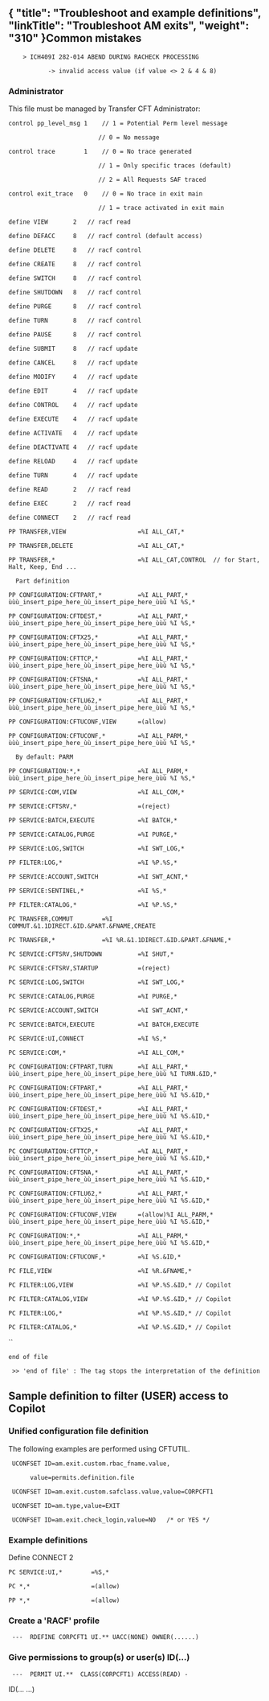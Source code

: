 {
    "title": "Troubleshoot and example definitions",
    "linkTitle": "Troubleshoot AM exits",
    "weight": "310"
}Common mistakes
---------------

`    > ICH409I 282-014 ABEND DURING RACHECK PROCESSING`

`           -> invalid access value (if value <> 2 & 4 & 8)`

### Administrator

This file must be managed by Transfer CFT Administrator:

`control pp_level_msg 1    // 1 = Potential Perm level message`

`                         // 0 = No message`

`control trace        1    // 0 = No trace generated`

`                         // 1 = Only specific traces (default)`

`                         // 2 = All Requests SAF traced`

`control exit_trace   0    // 0 = No trace in exit main`

`                         // 1 = trace activated in exit main`

`define VIEW       2   // racf read`

`define DEFACC     8   // racf control (default access)`

`define DELETE     8   // racf control`

`define CREATE     8   // racf control`

`define SWITCH     8   // racf control`

`define SHUTDOWN   8   // racf control`

`define PURGE      8   // racf control`

`define TURN       8   // racf control`

`define PAUSE      8   // racf control`

`define SUBMIT     8   // racf update`

`define CANCEL     8   // racf update`

`define MODIFY     4   // racf update`

`define EDIT       4   // racf update`

`define CONTROL    4   // racf update`

`define EXECUTE    4   // racf update`

`define ACTIVATE   4   // racf update`

`define DEACTIVATE 4   // racf update`

`define RELOAD     4   // racf update`

`define TURN       4   // racf update`

`define READ       2   // racf read`

`define EXEC       2   // racf read`

`define CONNECT    2   // racf read`

`PP TRANSFER,VIEW                    =%I ALL_CAT,*`

`PP TRANSFER,DELETE                  =%I ALL_CAT,*`

`PP TRANSFER,*                       =%I ALL_CAT,CONTROL  // for Start, Halt, Keep, End ...`

`  Part definition`

`PP CONFIGURATION:CFTPART,*          =%I ALL_PART,* ùùù_insert_pipe_here_ùù_insert_pipe_here_ùùù %I %S,*`

`PP CONFIGURATION:CFTDEST,*          =%I ALL_PART,* ùùù_insert_pipe_here_ùù_insert_pipe_here_ùùù %I %S,*`

`PP CONFIGURATION:CFTX25,*           =%I ALL_PART,* ùùù_insert_pipe_here_ùù_insert_pipe_here_ùùù %I %S,*`

`PP CONFIGURATION:CFTTCP,*           =%I ALL_PART,* ùùù_insert_pipe_here_ùù_insert_pipe_here_ùùù %I %S,*`

`PP CONFIGURATION:CFTSNA,*           =%I ALL_PART,* ùùù_insert_pipe_here_ùù_insert_pipe_here_ùùù %I %S,*`

`PP CONFIGURATION:CFTLU62,*          =%I ALL_PART,* ùùù_insert_pipe_here_ùù_insert_pipe_here_ùùù %I %S,*`

`PP CONFIGURATION:CFTUCONF,VIEW      =(allow)`

`PP CONFIGURATION:CFTUCONF,*         =%I ALL_PARM,* ùùù_insert_pipe_here_ùù_insert_pipe_here_ùùù %I %S,*`

`  By default: PARM`

`PP CONFIGURATION:*,*                =%I ALL_PARM,* ùùù_insert_pipe_here_ùù_insert_pipe_here_ùùù %I %S,*`

`PP SERVICE:COM,VIEW                 =%I ALL_COM,*`

`PP SERVICE:CFTSRV,*                 =(reject)`

`PP SERVICE:BATCH,EXECUTE            =%I BATCH,*`

`PP SERVICE:CATALOG,PURGE            =%I PURGE,*`

`PP SERVICE:LOG,SWITCH               =%I SWT_LOG,*`

`PP FILTER:LOG,*                     =%I %P.%S,*`

`PP SERVICE:ACCOUNT,SWITCH           =%I SWT_ACNT,*`

`PP SERVICE:SENTINEL,*               =%I %S,*`

`PP FILTER:CATALOG,*                 =%I %P.%S,*`

`PC TRANSFER,COMMUT        =%I COMMUT.&1.1DIRECT.&ID.&PART.&FNAME,CREATE`

`PC TRANSFER,*             =%I %R.&1.1DIRECT.&ID.&PART.&FNAME,*`

`PC SERVICE:CFTSRV,SHUTDOWN          =%I SHUT,*`

`PC SERVICE:CFTSRV,STARTUP           =(reject)`

`PC SERVICE:LOG,SWITCH               =%I SWT_LOG,*`

`PC SERVICE:CATALOG,PURGE            =%I PURGE,*`

`PC SERVICE:ACCOUNT,SWITCH           =%I SWT_ACNT,*`

`PC SERVICE:BATCH,EXECUTE            =%I BATCH,EXECUTE`

`PC SERVICE:UI,CONNECT               =%I %S,*`

`PC SERVICE:COM,*                    =%I ALL_COM,*`

`PC CONFIGURATION:CFTPART,TURN       =%I ALL_PART,* ùùù_insert_pipe_here_ùù_insert_pipe_here_ùùù %I TURN.&ID,*`

`PC CONFIGURATION:CFTPART,*          =%I ALL_PART,* ùùù_insert_pipe_here_ùù_insert_pipe_here_ùùù %I %S.&ID,*`

`PC CONFIGURATION:CFTDEST,*          =%I ALL_PART,* ùùù_insert_pipe_here_ùù_insert_pipe_here_ùùù %I %S.&ID,*`

`PC CONFIGURATION:CFTX25,*           =%I ALL_PART,* ùùù_insert_pipe_here_ùù_insert_pipe_here_ùùù %I %S.&ID,*`

`PC CONFIGURATION:CFTTCP,*           =%I ALL_PART,* ùùù_insert_pipe_here_ùù_insert_pipe_here_ùùù %I %S.&ID,*`

`PC CONFIGURATION:CFTSNA,*           =%I ALL_PART,* ùùù_insert_pipe_here_ùù_insert_pipe_here_ùùù %I %S.&ID,*`

`PC CONFIGURATION:CFTLU62,*          =%I ALL_PART,* ùùù_insert_pipe_here_ùù_insert_pipe_here_ùùù %I %S.&ID,*`

`PC CONFIGURATION:CFTUCONF,VIEW      =(allow)%I ALL_PARM,* ùùù_insert_pipe_here_ùù_insert_pipe_here_ùùù %I %S.&ID,*`

`PC CONFIGURATION:*,*                =%I ALL_PARM,* ùùù_insert_pipe_here_ùù_insert_pipe_here_ùùù %I %S.&ID,*`

`PC CONFIGURATION:CFTUCONF,*         =%I %S.&ID,*`

`PC FILE,VIEW                        =%I %R.&FNAME,*`

`PC FILTER:LOG,VIEW                  =%I %P.%S.&ID,* // Copilot`

`PC FILTER:CATALOG,VIEW              =%I %P.%S.&ID,* // Copilot`

`PC FILTER:LOG,*                     =%I %P.%S.&ID,* // Copilot`

`PC FILTER:CATALOG,*                 =%I %P.%S.&ID,* // Copilot`

``

`end of file`

` >> 'end of file' : The tag stops the interpretation of the definition`

Sample definition to filter (USER) access to Copilot
----------------------------------------------------

### Unified configuration file definition

The following examples are performed using CFTUTIL.

` UCONFSET ID=am.exit.custom.rbac_fname.value,`

`      value=permits.definition.file`

` UCONFSET ID=am.exit.custom.safclass.value,value=CORPCFT1`

` UCONFSET ID=am.type,value=EXIT`

` UCONFSET ID=am.exit.check_login,value=NO   /* or YES */`

### Example definitions

Define CONNECT 2

`PC SERVICE:UI,*        =%S,*`

`PC *,*                 =(allow)`

`PP *,*                 =(allow)`

### Create a 'RACF' profile

` ---  RDEFINE CORPCFT1 UI.** UACC(NONE) OWNER(......)`

### Give permissions to group(s) or user(s) ID(...)

` ---  PERMIT UI.**  CLASS(CORPCFT1) ACCESS(READ) -`

ID(... ...)
